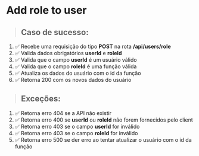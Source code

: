 # Add role to user

> ## Caso de sucesso:
01. ✅ Recebe uma requisição do tipo **POST** na rota **/api/users/role**
02. ✅ Valida dados obrigatórios **userId** e **roleId**
03. ✅ Valida que o campo **userId** é um usuário válido
04. ✅ Valida que o campo **roleId** é uma função válida
05. ✅ Atualiza os dados do usuário com o id da função
06. ✅ Retorna 200 com os novos dados do usuário

> ## Exceções:
01. ✅ Retorna erro 404 se a API não existir
02. ✅ Retorna erro 400 se **userId** ou **roleId** não forem fornecidos pelo client
03. ✅ Retorna erro 403 se o campo **userId** for inválido
04. ✅ Retorna erro 403 se o campo **roleId** for inválido
05. ✅ Retorna erro 500 se der erro ao tentar atualizar o usuário com o id da função